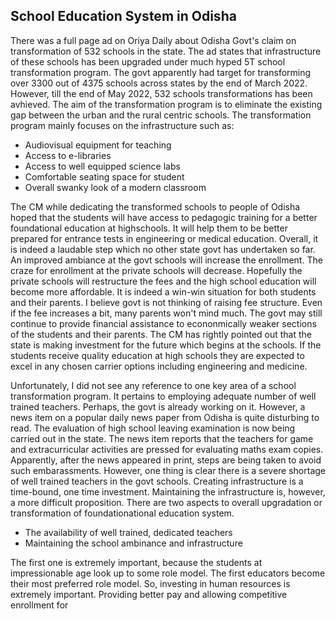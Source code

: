 ## School Education System in Odisha

There was a full page ad on Oriya Daily about Odisha Govt's claim on transformation of 532 schools in the state. The ad states
that infrastructure of these schools has been upgraded under much hyped 5T  school transformation program. The govt apparently had target for
transforming over 3300 out of 4375 schools across states by the end of March 2022. However, till the end of May 2022, 532 schools transformations 
has been avhieved. The aim of the transformation program is to eliminate the existing gap between the urban and the rural centric schools. The 
transformation program mainly focuses on the infrastructure such as:
- Audiovisual equipment for teaching
- Access to e-libraries
- Access to well equipped science labs
- Comfortable seating space for student
- Overall swanky look of a modern classroom

The CM while dedicating the transformed schools to people of Odisha hoped that the students will have access to pedagogic training for 
a better foundational education at highschools. It will help them to be better prepared  for entrance tests in engineering or medical education.
Overall, it is indeed a laudable step which no other state govt has undertaken so far. An improved ambiance at the govt schools will increase
the enrollment. The craze for enrollment at the private schools will decrease. Hopefully the private schools will restructure the fees and
the high school education will become more affordable. It is indeed a win-win situation 
for both students and their parents. I believe govt is not thinking of raising fee structure. Even if the fee increases a bit, many parents
won't mind much. The govt may still continue to provide financial assistance to econonmically weaker sections of the students
and their parents. The CM has rightly pointed out that the state is making investment for the future which begins at the schools. If the
students receive quality education at high schools they are expected to excel in any chosen carrier options including engineering and medicine.

Unfortunately, I did not see any reference to one key area of a school transformation program. It pertains to employing adequate number of well 
trained teachers. Perhaps, the govt is already working on it. However, a news item on a popular daily news paper from Odisha is quite
disturbing to read. The evaluation of high school leaving examination is now being carried out in the state. The news item reports that 
the teachers for game and extracurricular activities are pressed for evaluating maths exam copies. Apparently, after the news appeared in 
print, steps are being taken to avoid such embarassments. However, one thing is clear there is a severe shortage of well trained teachers
in the govt schools. Creating infrastructure is a time-bound, one time investment. Maintaining the infrastructure is, however, a more 
difficult proposition. There are two aspects to overall upgradation or transformation of 
foundationational education system. 
- The availability of well trained, dedicated teachers
- Maintaining the school ambinance and infrastructure 

The first one is extremely important, because the students at impressionable age look up to some role model. The first educators become their
most preferred role model. So, investing in human resources is extremely important. Providing better pay and allowing competitive enrollment
for 




